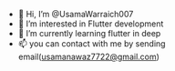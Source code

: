 - 👋 Hi, I’m @UsamaWarraich007
- 👀 I’m interested in Flutter development
- 🌱 I’m currently learning flutter in deep
- 📫 you can contact with me by sending email(usamanawaz7722@gmail.com)

<!---
UsamaWarraich007/UsamaWarraich007 is a ✨ special ✨ repository because its `README.md` (this file) appears on your GitHub profile.
You can click the Preview link to take a look at your changes.
--->

